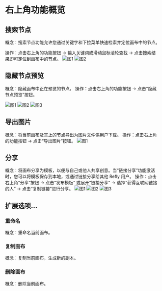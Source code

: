 # 右上角功能概览

## 搜索节点

概念：搜索节点功能允许您通过关键字和下拉菜单快速检索并定位画布中的节点。

操作：点击右上角的功能按钮 -> 输入关键词或滑动鼠标滚轮查找 -> 点击搜索结果即可定位到画布中的节点。
![图1](/images/2025-04-27-00-19-43.webp)
![图2](/images/2025-04-27-00-19-51.webp)
## 隐藏节点预览

概念：隐藏画布中正在预览的节点。
操作：点击右上角的功能按钮 -> 点击“隐藏节点预览”按钮。

![图1](/images/2025-04-27-00-20-01.webp)
![图2](/images/2025-04-27-00-20-10.webp)
![图3](/images/2025-04-27-00-20-20.webp)

## 导出图片

概念：将当前画布及其上的节点导出为图片文件供用户下载。
操作：点击右上角的功能按钮 -> 点击“导出图片”按钮。
![图1](/images/2025-04-27-00-20-30.webp)
## 分享

概念：将画布分享为模板，以便与自己或他人共享创意。当“链接分享”功能激活时，您可以将模板保存到本地，或通过链接分享给其他 Refly 用户。
操作：点击右上角“分享”按钮 -> 点击“发布模板” 或展开“链接分享” -> 选择“获得互联网链接的人” -> 点击“复制链接”进行分享。
![图1](/images/2025-04-27-00-20-37.webp)
![图2](/images/2025-04-27-00-20-49.webp)
![图3](/images/2025-04-27-00-20-58.webp)
## 扩展选项...

### 重命名

概念：重命名当前画布。

### 复制画布

概念：复制当前画布，生成新的副本。

### 删除画布

概念：删除当前画布。